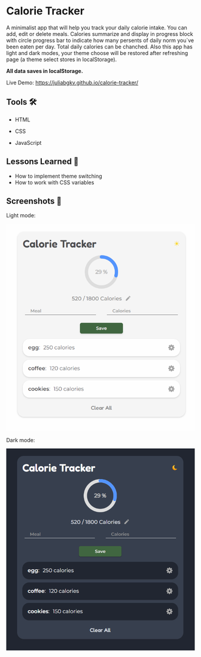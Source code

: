 
# Calorie Tracker

A minimalist app that will help you track your daily calorie intake. 
You can add, edit or delete meals. Calories summarize and display in progress block with circle progress bar to indicate how many persents of daily norm you`ve been eaten per day. Total daily calories can be chanched. Also this app has light and dark modes, your theme choose will be restored after refreshing page (a theme select stores in localStorage).

**All data saves in localStorage.**

Live Demo: https://juliabgkv.github.io/calorie-tracker/


## Tools 🛠

- HTML

- CSS

- JavaScript


## Lessons Learned 🧠

- How to implement theme switching
- How to work with CSS variables


## Screenshots 📸
Light mode:

![App Screenshot](https://raw.githubusercontent.com/juliabgkv/calorie-tracker/main/assets/screenshots/Light.png)

Dark mode:

![App Screenshot](https://raw.githubusercontent.com/juliabgkv/calorie-tracker/main/assets/screenshots/Dark.png)


